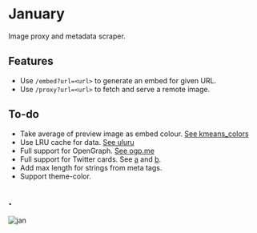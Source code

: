 # January

Image proxy and metadata scraper.

## Features

- Use `/embed?url=<url>` to generate an embed for given URL.
- Use `/proxy?url=<url>` to fetch and serve a remote image.

## To-do

- Take average of preview image as embed colour. [See kmeans_colors](https://crates.io/crates/kmeans_colors)
- Use LRU cache for data. [See uluru](https://github.com/servo/uluru)
- Full support for OpenGraph. [See ogp.me](https://ogp.me)
- Full support for Twitter cards. See [a](https://developer.twitter.com/en/docs/twitter-for-websites/cards/overview/summary) and [b](https://developer.twitter.com/en/docs/twitter-for-websites/cards/overview/summary-card-with-large-image).
- Add max length for strings from meta tags.
- Support theme-color.

## .

![jan](https://img.insrt.uk/xexu7/PuliLOWu82.png/raw)
